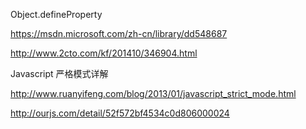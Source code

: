 Object.defineProperty

https://msdn.microsoft.com/zh-cn/library/dd548687

http://www.2cto.com/kf/201410/346904.html

Javascript 严格模式详解

http://www.ruanyifeng.com/blog/2013/01/javascript_strict_mode.html

http://ourjs.com/detail/52f572bf4534c0d806000024
